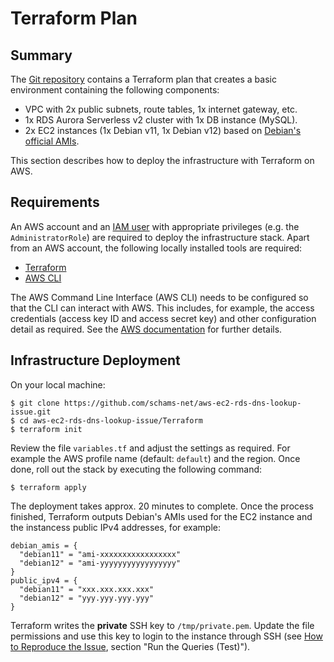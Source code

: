 # Terraform Plan

## Summary

The [Git repository](https://github.com/schams-net/aws-ec2-rds-dns-lookup-issue) contains a Terraform plan that creates a basic environment containing the following components:

- VPC with 2x public subnets, route tables, 1x internet gateway, etc.
- 1x RDS Aurora Serverless v2 cluster with 1x DB instance (MySQL).
- 2x EC2 instances (1x Debian v11, 1x Debian v12) based on [Debian's official AMIs](https://wiki.debian.org/Cloud/AmazonEC2Image/).

This section describes how to deploy the infrastructure with Terraform on AWS.

## Requirements

An AWS account and an [IAM user](https://docs.aws.amazon.com/IAM/latest/UserGuide/id_users.html) with appropriate privileges (e.g. the `AdministratorRole`) are required to deploy the infrastructure stack. Apart from an AWS account, the following locally installed tools are required:

- [Terraform](https://www.terraform.io)
- [AWS CLI](https://aws.amazon.com/cli/)

The AWS Command Line Interface (AWS CLI) needs to be configured so that the CLI can interact with AWS. This includes, for example, the access credentials (access key ID and access secret key) and other configuration detail as required. See the [AWS documentation](https://docs.aws.amazon.com/cli/latest/userguide/cli-chap-configure.html) for further details.

## Infrastructure Deployment

On your local machine:

```console
$ git clone https://github.com/schams-net/aws-ec2-rds-dns-lookup-issue.git
$ cd aws-ec2-rds-dns-lookup-issue/Terraform
$ terraform init
```

Review the file `variables.tf` and adjust the settings as required. For example the AWS profile name (default: `default`) and the region. Once done, roll out the stack by executing the following command:

```console
$ terraform apply
```

The deployment takes approx. 20 minutes to complete. Once the process finished, Terraform outputs Debian's AMIs used for the EC2 instance and the instancess public IPv4 addresses, for example:

```console
debian_amis = {
  "debian11" = "ami-xxxxxxxxxxxxxxxxx"
  "debian12" = "ami-yyyyyyyyyyyyyyyyy"
}
public_ipv4 = {
  "debian11" = "xxx.xxx.xxx.xxx"
  "debian12" = "yyy.yyy.yyy.yyy"
}
```

Terraform writes the **private** SSH key to `/tmp/private.pem`. Update the file permissions and use this key to login to the instance through SSH (see [How to Reproduce the Issue](how-to-reproduce-the-issue.md), section "Run the Queries (Test)").
